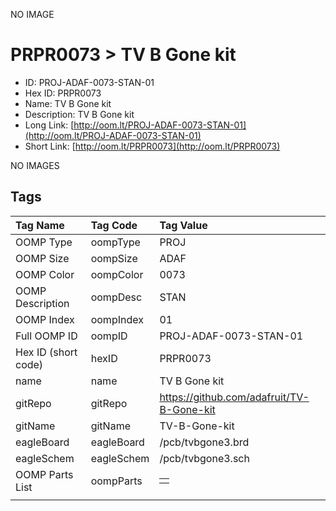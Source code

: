


  
NO IMAGE  
# PRPR0073 > TV B Gone kit

- ID: PROJ-ADAF-0073-STAN-01
- Hex ID: PRPR0073
- Name: TV B Gone kit
- Description: TV B Gone kit
- Long Link: [http://oom.lt/PROJ-ADAF-0073-STAN-01](http://oom.lt/PROJ-ADAF-0073-STAN-01)
- Short Link: [http://oom.lt/PRPR0073](http://oom.lt/PRPR0073)
  
NO IMAGES  
## Tags
  

|Tag Name|Tag Code|Tag Value|
| :--- | :--- | :--- |
|OOMP Type|oompType|PROJ|
|OOMP Size|oompSize|ADAF|
|OOMP Color|oompColor|0073|
|OOMP Description|oompDesc|STAN|
|OOMP Index|oompIndex|01|
|Full OOMP ID|oompID|PROJ-ADAF-0073-STAN-01|
|Hex ID (short code)|hexID|PRPR0073|
|name|name|TV B Gone kit|
|gitRepo|gitRepo|https://github.com/adafruit/TV-B-Gone-kit|
|gitName|gitName|TV-B-Gone-kit|
|eagleBoard|eagleBoard|/pcb/tvbgone3.brd|
|eagleSchem|eagleSchem|/pcb/tvbgone3.sch|
|OOMP Parts List|oompParts|<table><tr><td></td></tr></table>|
||||
